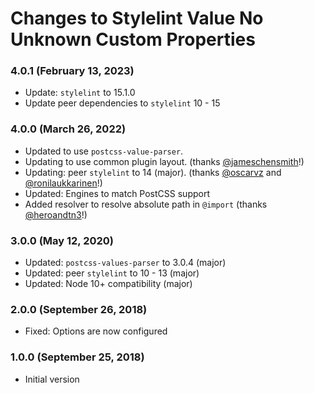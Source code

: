 # Changes to Stylelint Value No Unknown Custom Properties

### 4.0.1 (February 13, 2023)

- Update: `stylelint` to 15.1.0
- Update peer dependencies to `stylelint` 10 - 15

### 4.0.0 (March 26, 2022)

- Updated to use `postcss-value-parser`.
- Updating to use common plugin layout. (thanks [@jameschensmith](https://github.com/jameschensmith)!) 
- Updating: peer `stylelint` to 14 (major). (thanks [@oscarvz](https://github.com/oscarvz) and [@ronilaukkarinen](https://github.com/ronilaukkarinen)!)
- Updated: Engines to match PostCSS support
- Added resolver to resolve absolute path in `@import` (thanks [@heroandtn3](https://github.com/heroandtn3)!)

### 3.0.0 (May 12, 2020)

- Updated: `postcss-values-parser` to 3.0.4 (major)
- Updated: peer `stylelint` to 10 - 13 (major)
- Updated: Node 10+ compatibility (major)

### 2.0.0 (September 26, 2018)

- Fixed: Options are now configured

### 1.0.0 (September 25, 2018)

- Initial version
